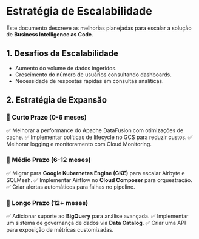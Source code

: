 # **Estratégia de Escalabilidade**
Este documento descreve as melhorias planejadas para escalar a solução de **Business Intelligence as Code**.

## **1. Desafios da Escalabilidade**
- Aumento do volume de dados ingeridos.
- Crescimento do número de usuários consultando dashboards.
- Necessidade de respostas rápidas em consultas analíticas.

## **2. Estratégia de Expansão**
### **🔹 Curto Prazo (0-6 meses)**
✅ Melhorar a performance do Apache DataFusion com otimizações de cache.
✅ Implementar políticas de lifecycle no GCS para reduzir custos.
✅ Melhorar logging e monitoramento com Cloud Monitoring.

### **🔹 Médio Prazo (6-12 meses)**
✅ Migrar para **Google Kubernetes Engine (GKE)** para escalar Airbyte e SQLMesh.
✅ Implementar Airflow no **Cloud Composer** para orquestração.
✅ Criar alertas automáticos para falhas no pipeline.

### **🔹 Longo Prazo (12+ meses)**
✅ Adicionar suporte ao **BigQuery** para análise avançada.
✅ Implementar um sistema de governança de dados via **Data Catalog**.
✅ Criar uma API para exposição de métricas customizadas.
